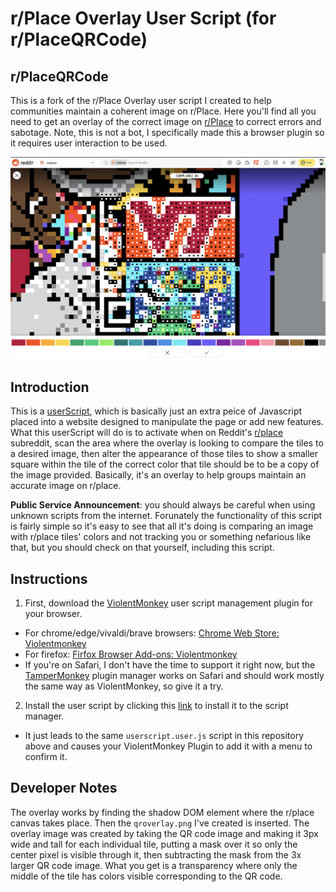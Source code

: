 # r/Place Overlay User Script (for r/PlaceQRCode)

## r/PlaceQRCode

This is a fork of the r/Place Overlay user script I created to help communities maintain a coherent image on r/Place. Here you'll find all you need to get an overlay of the correct image on [r/Place](https://www.reddit.com/r/place/) to correct errors and sabotage. Note, this is not a bot, I specifically made this a browser plugin so it requires user interaction to be used.

![screenshot of r/place overlay](./screenshot.png)

## Introduction

This is a [userScript](https://developer.mozilla.org/en-US/docs/Mozilla/Add-ons/WebExtensions/API/userScripts), which is basically just an extra peice of Javascript placed into a website designed to manipulate the page or add new features. What this userScript will do is to activate when on Reddit's [r/place](https://www.reddit.com/r/place) subreddit, scan the area where the overlay is looking to compare the tiles to a desired image, then alter the appearance of those tiles to show a smaller square within the tile of the correct color that tile should be to be a copy of the image provided. Basically, it's an overlay to help groups maintain an accurate image on r/place.

**Public Service Announcement**: you should always be careful when using unknown scripts from the internet. Forunately the functionality of this script is fairly simple so it's easy to see that all it's doing is comparing an image with r/place tiles' colors and not tracking you or something nefarious like that, but you should check on that yourself, including this script.

## Instructions

1. First, download the [ViolentMonkey](https://violentmonkey.github.io) user script management plugin for your browser.
  * For chrome/edge/vivaldi/brave browsers: [Chrome Web Store: Violentmonkey](https://chrome.google.com/webstore/detail/violentmonkey/jinjaccalgkegednnccohejagnlnfdag)
  * For firefox: [Firfox Browser Add-ons: Violentmonkey](https://addons.mozilla.org/en-GB/firefox/addon/violentmonkey/)
  * If you're on Safari, I don't have the time to support it right now, but the [TamperMonkey](https://www.tampermonkey.net/?ext=dhdg&browser=safari) plugin manager works on Safari and should work mostly the same way as ViolentMonkey, so give it a try.

2. Install the user script by clicking this [link](https://github.com/marcus-grant/place-qr-overlay/raw/main/userscript.user.js) to install it to the script manager.
  * It just leads to the same `userscript.user.js` script in this repository above and causes your ViolentMonkey Plugin to add it with a menu to confirm it.

## Developer Notes

The overlay works by finding the shadow DOM element where the r/place canvas takes place. Then the `qroverlay.png` I've created is inserted. The overlay image was created by taking the QR code image and making it 3px wide and tall for each individual tile, putting a mask over it so only the center pixel is visible through it, then subtracting the mask from the 3x larger QR code image. What you get is a transparency where only the middle of the tile has colors visible corresponding to the QR code.
